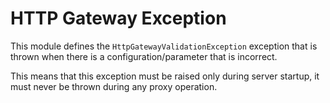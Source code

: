 HTTP Gateway Exception
======================
This module defines the `HttpGatewayValidationException` exception that is thrown when there is a configuration/parameter that is incorrect.

This means that this exception must be raised only during server startup, it must never be thrown during any proxy operation.

